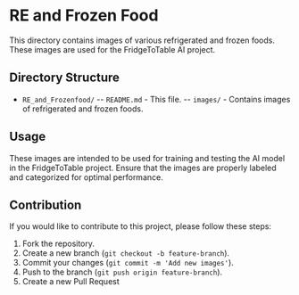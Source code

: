 # RE and Frozen Food

This directory contains images of various refrigerated and frozen foods. These images are used for the FridgeToTable AI project.

## Directory Structure

- `RE_and_Frozenfood/`
    -- `README.md` - This file.
    -- `images/` - Contains images of refrigerated and frozen foods.

## Usage

These images are intended to be used for training and testing the AI model in the FridgeToTable project. Ensure that the images are properly labeled and categorized for optimal performance.

## Contribution

If you would like to contribute to this project, please follow these steps:

1. Fork the repository.
2. Create a new branch (`git checkout -b feature-branch`).
3. Commit your changes (`git commit -m 'Add new images'`).
4. Push to the branch (`git push origin feature-branch`).
5. Create a new Pull Request
